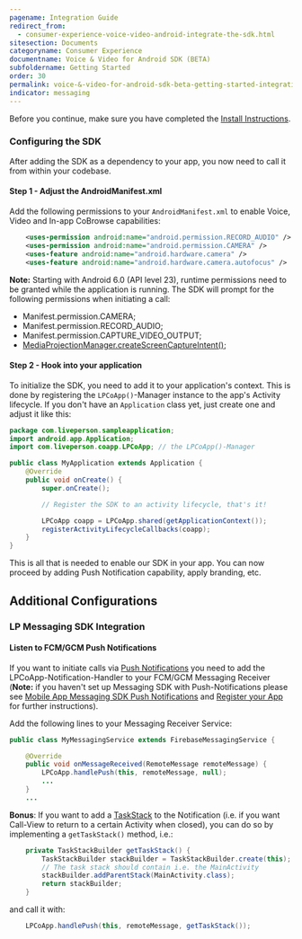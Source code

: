 ```yaml
---
pagename: Integration Guide
redirect_from:
  - consumer-experience-voice-video-android-integrate-the-sdk.html
sitesection: Documents
categoryname: Consumer Experience
documentname: Voice & Video for Android SDK (BETA)
subfoldername: Getting Started
order: 30
permalink: voice-&-video-for-android-sdk-beta-getting-started-integration-guide.html
indicator: messaging
---
```


Before you continue, make sure you have completed the [Install Instructions](consumer-experience-voice-video-android-installing-the-sdk.html).

### Configuring the SDK

After adding the SDK as a dependency to your app, you now need to call it from within your codebase.

#### Step 1 - Adjust the AndroidManifest.xml

Add the following permissions to your `AndroidManifest.xml` to enable Voice, Video and In-app CoBrowse capabilities:

```XML
    <uses-permission android:name="android.permission.RECORD_AUDIO" />
    <uses-permission android:name="android.permission.CAMERA" />
    <uses-feature android:name="android.hardware.camera" />
    <uses-feature android:name="android.hardware.camera.autofocus" />
```
**Note:** Starting with Android 6.0 (API level 23), runtime permissions need to be granted while the application is running. The SDK will prompt for the following permissions when initiating a call:

* Manifest.permission.CAMERA;
* Manifest.permission.RECORD_AUDIO;
* Manifest.permission.CAPTURE_VIDEO_OUTPUT;
* [MediaProjectionManager.createScreenCaptureIntent()](https://developer.android.com/reference/android/media/projection/MediaProjectionManager.html#createScreenCaptureIntent());

#### Step 2 - Hook into your application

To initialize the SDK, you need to add it to your application's context. This is done by registering the `LPCoApp()`-Manager instance to the app's Activity lifecycle. If you don't have an `Application` class yet, just create one and adjust it like this:

```Java
package com.liveperson.sampleapplication;
import android.app.Application;
import com.liveperson.coapp.LPCoApp; // the LPCoApp()-Manager

public class MyApplication extends Application {
    @Override
    public void onCreate() {
        super.onCreate();

        // Register the SDK to an activity lifecycle, that's it!

        LPCoApp coapp = LPCoApp.shared(getApplicationContext());
        registerActivityLifecycleCallbacks(coapp);
    }
}
```

This is all that is needed to enable our SDK in your app. You can now proceed by adding Push Notification capability, apply branding, etc.

## Additional Configurations

### LP Messaging SDK Integration

#### Listen to FCM/GCM Push Notifications

If you want to initiate calls via [Push Notifications](https://developer.android.com/guide/topics/ui/notifiers/notifications.html) you need to add the LPCoApp-Notification-Handler to your FCM/GCM Messaging Receiver (**Note:** if you haven't set up Messaging SDK with Push-Notifications please see [Mobile App Messaging SDK Push Notifications](android-push-notifications.html) and [Register your App](consumer-experience-voice-video-android-register-app.html) for further instructions).

Add the following lines to your Messaging Receiver Service:

```Java
public class MyMessagingService extends FirebaseMessagingService {

    @Override
    public void onMessageReceived(RemoteMessage remoteMessage) {
        LPCoApp.handlePush(this, remoteMessage, null);
        ...
    }
    ...
```
**Bonus**: If you want to add a [TaskStack](https://developer.android.com/reference/android/support/v4/app/TaskStackBuilder.html) to the Notification (i.e. if you want Call-View to return to a certain Activity when closed), you can do so by implementing a `getTaskStack()` method, i.e.:

```Java
    private TaskStackBuilder getTaskStack() {
        TaskStackBuilder stackBuilder = TaskStackBuilder.create(this);
        // The task stack should contain i.e. the MainActivity
        stackBuilder.addParentStack(MainActivity.class);
        return stackBuilder;
    }
```
and call it with:

```Java
    LPCoApp.handlePush(this, remoteMessage, getTaskStack());
```

